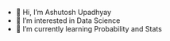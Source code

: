 - 👋 Hi, I’m Ashutosh Upadhyay
- 👀 I’m interested in Data Science
- 🌱 I’m currently learning Probability and Stats


<!---
krashu/krashu is a ✨ special ✨ repository because its `README.md` (this file) appears on your GitHub profile.
You can click the Preview link to take a look at your changes.
--->

